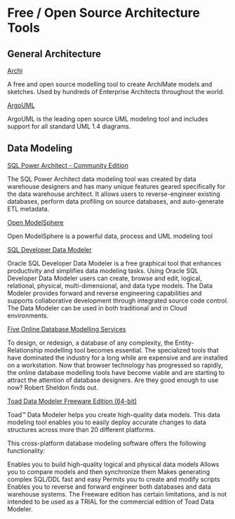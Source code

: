 # Free / Open Source Architecture Tools

## General Architecture

<a href="http://www.archimatetool.com/" target="_blank">Archi</a>

A free and open source modelling tool to create ArchiMate models and sketches. Used by hundreds of Enterprise Architects throughout the world.

<a href="http://argouml.tigris.org/" target="_blank">ArgoUML</a>

ArgoUML is the leading open source UML modeling tool and includes support for all standard UML 1.4 diagrams.

## Data Modeling

<a href="http://www.sqlpower.ca/page/architect" target="_blank">SQL Power Architect - Community Edition</a>

The SQL Power Architect data modeling tool was created by data warehouse designers and has many unique features geared specifically for the data warehouse architect. It allows users to reverse-engineer existing databases, perform data profiling on source databases, and auto-generate ETL metadata.

<a href="http://www.modelsphere.com/org/" target="_blank">Open ModelSphere</a>

Open ModelSphere is a powerful data, process and UML modeling tool

<a href="http://www.oracle.com/technetwork/developer-tools/datamodeler/overview/index.html" target="_blank">SQL Developer Data Modeler</a>

Oracle SQL Developer Data Modeler is a free graphical tool that enhances productivity and simplifies data modeling tasks. Using Oracle SQL Developer Data Modeler users can create, browse and edit, logical, relational, physical, multi-dimensional, and data type models. The Data Modeler provides forward and reverse engineering capabilities and supports collaborative development through integrated source code control. The Data Modeler can be used in both traditional and in Cloud environments.

<a href="https://www.simple-talk.com/sql/database-administration/five-online-database-modelling-services/">Five Online Database Modelling Services</a>

To design, or redesign, a database of any complexity, the Entity-Relationship modelling tool becomes essential. The specialized tools that have dominated the industry for a long while are expensive and are installed on a workstation. Now that browser technology has progressed so rapidly, the online database modelling tools have become viable and are starting to attract the attention of database designers. Are they good enough to use now? Robert Sheldon finds out.

<a href="https://www.toadworld.com/m/freeware/1613">Toad Data Modeler Freeware Edition (64-bit)</a>

Toad™ Data Modeler helps you create high-quality data models. This data modeling tool enables you to easily deploy accurate changes to data structures across more than 20 different platforms.

This cross-platform database modeling software offers the following functionality:

Enables you to build high-quality logical and physical data models
Allows you to compare models and then synchronize them
Makes generating complex SQL/DDL fast and easy
Permits you to create and modify scripts
Enables you to reverse and forward engineer both databases and data warehouse systems.
The Freeware edition has certain limitations, and is not intended to be used as a TRIAL for the commercial edition of Toad Data Modeler.
